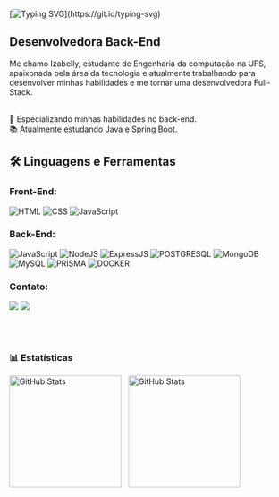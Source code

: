 
[![Typing SVG](https://readme-typing-svg.herokuapp.com?font=Kanit&color=FFDAB9&background=FFFFFF00&vCenter=true&lines=%F0%9F%91%8B+Olá+Seja+Bem-vindo(a)!;%E2%98%95+Me+chamo+Izabelly+Martins!;)](https://git.io/typing-svg)

## Desenvolvedora Back-End
  Me chamo Izabelly, estudante de Engenharia da computação na UFS, apaixonada pela área da tecnologia e atualmente trabalhando para desenvolver minhas habilidades e me tornar uma desenvolvedora Full-Stack.

<br>
🌱 Especializando minhas habilidades no back-end.
<br>
📚 Atualmente estudando Java e Spring Boot.
<br>



<div align="left">
 <h2 align="left">🛠️ Linguagens e Ferramentas</h2>
 
 
 ### Front-End:
   ![HTML](https://img.shields.io/badge/HTML5-E34F26?style=for-the-badge&logo=html5&logoColor=white)
   ![CSS](https://img.shields.io/badge/CSS3-1572B6?style=for-the-badge&logo=css3&logoColor=white)
   ![JavaScript](https://img.shields.io/badge/JavaScript-F7DF1E?style=for-the-badge&logo=javascript&logoColor=black)
 
 
 ### Back-End:
   ![JavaScript](https://img.shields.io/badge/JavaScript-F7DF1E?style=for-the-badge&logo=javascript&logoColor=black)
   ![NodeJS](https://img.shields.io/badge/Node.js-43853D?style=for-the-badge&logo=node.js&logoColor=white)
   ![ExpressJS](https://img.shields.io/badge/Express.js-404D59?style=for-the-badge)
   ![POSTGRESQL](https://img.shields.io/badge/PostgreSQL-316192?style=for-the-badge&logo=postgresql&logoColor=white)
   ![MongoDB](https://img.shields.io/badge/MongoDB-4EA94B?style=for-the-badge&logo=mongodb&logoColor=white)
   ![MySQL](https://img.shields.io/badge/MySQL-005C84?style=for-the-badge&logo=mysql&logoColor=white)
   ![PRISMA](https://img.shields.io/badge/Prisma-3982CE?style=for-the-badge&logo=Prisma&logoColor=white)
   ![DOCKER](https://img.shields.io/badge/Docker-2CA5E0?style=for-the-badge&logo=docker&logoColor=white)
 
 
 ### Contato:
 
   <a href = "mailto:izabellymartins820@gmail.com"><img src="https://img.shields.io/badge/-Gmail-%23333?style=for-the-badge&logo=gmail&logoColor=white" target="_blank"></a>
   <a href="https://www.linkedin.com/in/izabellymartins/" target="_blank"><img src="https://img.shields.io/badge/-LinkedIn-%230077B5?style=for-the-badge&logo=linkedin&logoColor=white" target="_blank"></a>

<br/>
<br/>

### 📊 Estatísticas

<p>
  <img 
    align="left" 
    alt="GitHub Stats" 
    height="200" 
    style="padding-right: 10px;" 
    src="https://github-readme-stats.vercel.app/api?username=IzabellyMartins&show_icons=true&theme=tokyonight&include_all_commits=true&locale=pt-br" 
  />

<img 
      align="left" 
      alt="GitHub Stats" 
      height="200" 
      src="https://github-readme-stats.vercel.app/api/top-langs/?username=IzabellyMartins&theme=tokyonight&layout=compact&custom_title=Tecnologias&langs_count=9" 
  />

</p>








